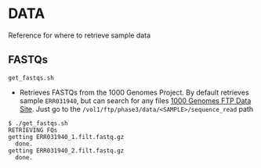 # DATA
Reference for where to retrieve sample data

## FASTQs
`get_fastqs.sh`
* Retrieves FASTQs from the 1000 Genomes Project. By default retrieves sample `ERR031940`, but can search for any files [1000 Genomes FTP Data Site](https://ftp.1000genomes.ebi.ac.uk/vol1/ftp/phase3/data/). Just go to the `/vol1/ftp/phase3/data/<SAMPLE>/sequence_read` path

```
$ ./get_fastqs.sh
RETRIEVING FQs
getting ERR031940_1.filt.fastq.gz
  done.
getting ERR031940_2.filt.fastq.gz
  done.
```

